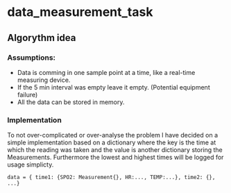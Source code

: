 # data_measurement_task


## Algorythm idea

### Assumptions:

* Data is comming in one sample point at a time, like a real-time measuring device.
* If the 5 min interval was empty leave it empty. (Potential equipment failure)
* All the data can be stored in memory.

 ### Implementation

 To not over-complicated or over-analyse the problem I have decided on a simple implementation based on a dictionary where the key is the time at which the reading was taken and the value is another dictionary storing the Measurements. Furthermore the lowest and highest times will be logged for usage simplicty.

 ```
 data = { time1: {SPO2: Measurement{}, HR:..., TEMP:...}, time2: {}, ...}
 ```

